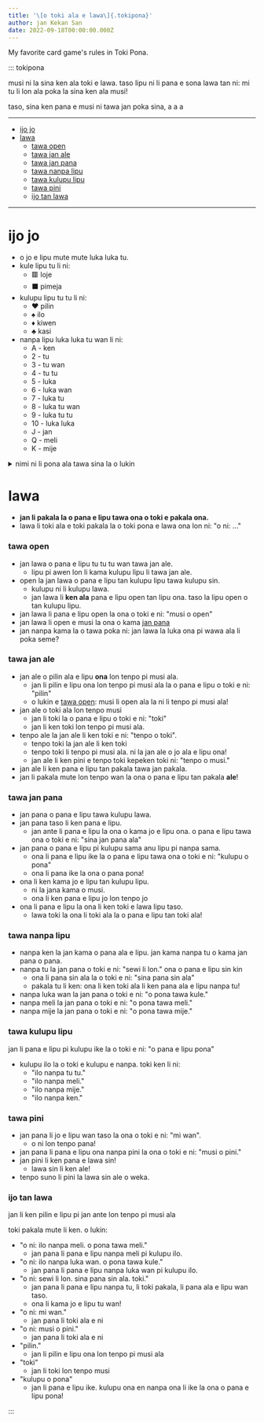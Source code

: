 ```yaml
---
title: '\[o toki ala e lawa\]{.tokipona}'
author: jan Kekan San
date: 2022-09-18T00:00:00.000Z
---
```

My favorite card game's rules in Toki Pona.

<!-- cut -->

::: tokipona

musi ni la sina ken ala toki e lawa. taso lipu ni li pana e sona lawa tan ni: mi tu li lon ala poka la sina ken ala musi!

taso, sina ken pana e musi ni tawa jan poka sina, a a a

---

<!-- toc -->

- [ijo jo](#ijo-jo)
- [lawa](#lawa)
    - [tawa open](#tawa-open)
    - [tawa jan ale](#tawa-jan-ale)
    - [tawa jan pana](#tawa-jan-pana)
    - [tawa nanpa lipu](#tawa-nanpa-lipu)
    - [tawa kulupu lipu](#tawa-kulupu-lipu)
    - [tawa pini](#tawa-pini)
    - [ijo tan lawa](#ijo-tan-lawa)

<!-- tocstop -->

---

# ijo jo

- o jo e lipu mute mute luka luka tu.
- kule lipu tu li ni:
  - 🟥 loje
  - ⬛ pimeja
- kulupu lipu tu tu li ni:
  - ♥️ pilin
  - ♠️ ilo
  - ♦️ kiwen
  - ♣️ kasi
- nanpa lipu luka luka tu wan li ni:
  - A - ken
  - 2 - tu
  - 3 - tu wan
  - 4 - tu tu
  - 5 - luka
  - 6 - luka wan
  - 7 - luka tu
  - 8 - luka tu wan
  - 9 - luka tu tu
  - 10 - luka luka
  - J - jan
  - Q - meli
  - K - mije

<details><summary> nimi ni li pona ala tawa sina la o lukin</summary>

kulupu pilin la nimi insa en nimi olin li ken pona

kulupu kiwen la nimi mani li ken pona

kulupu kasi la nimi ona li tan ni: sitelen li kasi tawa lukin

---

nanpa ken la nimi wan en nimi open li ken pona. nimi ona li tan ni: lipu ni li ken lili li ken suli lon musi ante.

nanpa jan la nimi pali li ken pona

nanpa meli la mute li ken a! sina ante e nanpa meli la o ante kin e nanpa mije

nanpa mije li ken nanpa moli tan ni: sitelen ona li moli! o lukin e lawa ona...

---

lawa la mi toki e nimi pana taso. sina ante la o ante e lawa kin!

</details>

# lawa

- **jan li pakala la o pana e lipu tawa ona o toki e pakala ona.**
- lawa li toki ala e toki pakala la o toki pona e lawa ona lon ni: "o ni: ..."

### tawa open

- jan lawa o pana e lipu tu tu tu wan tawa jan ale.
  - lipu pi awen lon li kama kulupu lipu li tawa jan ale.
- open la jan lawa o pana e lipu tan kulupu lipu tawa kulupu sin.
  - kulupu ni li kulupu lawa.
  - jan lawa li **ken ala** pana e lipu open tan lipu ona. taso la lipu open o tan kulupu lipu.
- jan lawa li pana e lipu open la ona o toki e ni: "musi o open"
- jan lawa li open e musi la ona o kama [jan pana](#tawa-jan-pana)
- jan nanpa kama la o tawa poka ni: jan lawa la luka ona pi wawa ala li poka seme?

### tawa jan ale

- jan ale o pilin ala e lipu **ona** lon tenpo pi musi ala.
  - jan li pilin e lipu ona lon tenpo pi musi ala la o pana e lipu o toki e ni: "pilin"
  - o lukin e [tawa open](#tawa-open): musi li open ala la ni li tenpo pi musi ala!
- jan ale o toki ala lon tenpo musi
  - jan li toki la o pana e lipu o toki e ni: "toki"
  - jan li ken toki lon tenpo pi musi ala.
- tenpo ale la jan ale li ken toki e ni: "tenpo o toki".
  - tenpo toki la jan ale li ken toki
  - tenpo toki li tenpo pi musi ala. ni la jan ale o jo ala e lipu ona!
  - jan ale li ken pini e tenpo toki kepeken toki ni: "tenpo o musi."
- jan ale li ken pana e lipu tan pakala tawa jan pakala.
- jan li pakala mute lon tenpo wan la ona o pana e lipu tan pakala **ale**!

### tawa jan pana

- jan pana o pana e lipu tawa kulupu lawa.
- jan pana taso li ken pana e lipu.
  - jan ante li pana e lipu la ona o kama jo e lipu ona. o pana e lipu tawa ona o toki e ni: "sina jan pana ala"
- jan pana o pana e lipu pi kulupu sama anu lipu pi nanpa sama.
  - ona li pana e lipu ike la o pana e lipu tawa ona o toki e ni: "kulupu o pona"
  - ona li pana ike la ona o pana pona!
- ona li ken kama jo e lipu tan kulupu lipu.
  - ni la jana kama o musi.
  - ona li ken pana e lipu jo lon tenpo jo
- ona li pana e lipu la ona li ken toki e lawa lipu taso.
  - lawa toki la ona li toki ala la o pana e lipu tan toki ala!

### tawa nanpa lipu

- nanpa ken la jan kama o pana ala e lipu. jan kama nanpa tu o kama jan pana o pana.
- nanpa tu la jan pana o toki e ni: "sewi li lon." ona o pana e lipu sin kin
  - ona li pana sin ala la o toki e ni: "sina pana sin ala"
  - pakala tu li ken: ona li ken toki ala li ken pana ala e lipu nanpa tu!
- nanpa luka wan la jan pana o toki e ni: "o pona tawa kule."
- nanpa meli la jan pana o toki e ni: "o pona tawa meli."
- nanpa mije la jan pana o toki e ni: "o pona tawa mije."

### tawa kulupu lipu

jan li pana e lipu pi kulupu ike la o toki e ni: "o pana e lipu pona"

- kulupu ilo la o toki e kulupu e nanpa. toki ken li ni:
  - "ilo nanpa tu tu."
  - "ilo nanpa meli."
  - "ilo nanpa mije."
  - "ilo nanpa ken."

### tawa pini

- jan pana li jo e lipu wan taso la ona o toki e ni: "mi wan".
  - o ni lon tenpo pana!
- jan pana li pana e lipu ona nanpa pini la ona o toki e ni: "musi o pini."
- jan pini li ken pana e lawa sin!
  - lawa sin li ken ale!
- tenpo suno li pini la lawa sin ale o weka.

### ijo tan lawa

jan li ken pilin e lipu pi jan ante lon tenpo pi musi ala

toki pakala mute li ken. o lukin:

- "o ni: ilo nanpa meli. o pona tawa meli."
  - jan pana li pana e lipu nanpa meli pi kulupu ilo.
- "o ni: ilo nanpa luka wan. o pona tawa kule."
  - jan pana li pana e lipu nanpa luka wan pi kulupu ilo.
- "o ni: sewi li lon. sina pana sin ala. toki."
  - jan pana li pana e lipu nanpa tu, li toki pakala, li pana ala e lipu wan taso.
  - ona li kama jo e lipu tu wan!
- "o ni: mi wan."
  - jan pana li toki ala e ni
- "o ni: musi o pini."
  - jan pana li toki ala e ni
- "pilin."
  - jan li pilin e lipu ona lon tenpo pi musi ala
- "toki"
  - jan li toki lon tenpo musi
- "kulupu o pona"
  - jan li pana e lipu ike. kulupu ona en nanpa ona li ike la ona o pana e lipu pona!

:::


